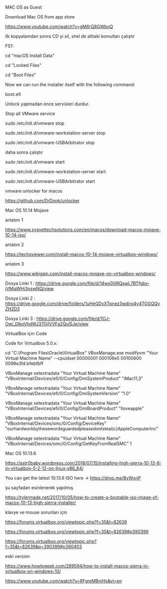 
MAC OS as Guest


Download Mac OS from app store

https://www.youtube.com/watch?v=gM6rQ8GWboQ


ilk kopyalamdan sonra CD yi sil, shel de alttaki komutları çalıştır

FS1: 

cd "macOS Install Data"

cd "Locked Files"

cd "Boot Files"

Now we can run the installer itself with the following command:

boot.efi


Unlock yapmadan once servisleri durdur.

Stop all VMware service

sudo /etc/init.d/vmware stop

sudo /etc/init.d/vmware-workstation-server stop

sudo /etc/init.d/vmware-USBArbitrator stop

daha sonra çalıştır

sudo /etc/init.d/vmware start

sudo /etc/init.d/vmware-workstation-server start

sudo /etc/init.d/vmware-USBArbitrator start




vmware unlocker for macos

https://github.com/DrDonk/unlocker


Mac OS 10.14 Mojave

anlatım 1

https://www.sysnettechsolutions.com/en/macos/download-macos-mojave-10-14-iso/

anlatım 2

https://techsviewer.com/install-macos-10-14-mojave-virtualbox-windows/

anlatım 3

https://www.wikigain.com/install-macos-mojave-on-virtualbox-windows/


Dosya Linki 1 : https://drive.google.com/file/d/14wxD0RQswL7BTfgbv-jVMjaWHj3nswNQ/view

Dosya Linki 2 : https://drive.google.com/drive/folders/1uHeGDvXTpnez3wdirq4y4TGGQQyZH2D3

Dosya Linki 3 : https://drive.google.com/file/d/1OJ-Owi_0IkqVhdWJ37GjlVVFa2QulSJe/view

VirtualBox için Code

Code for Virtualbox 5.0.x:

cd "C:\Program Files\Oracle\VirtualBox\"
VBoxManage.exe modifyvm "Your Virtual Machine Name" --cpuidset 00000001 000106e5 00100800 0098e3fd bfebfbff

VBoxManage setextradata "Your Virtual Machine Name" "VBoxInternal/Devices/efi/0/Config/DmiSystemProduct" "iMac11,3"

VBoxManage setextradata "Your Virtual Machine Name" "VBoxInternal/Devices/efi/0/Config/DmiSystemVersion" "1.0"

VBoxManage setextradata "Your Virtual Machine Name" "VBoxInternal/Devices/efi/0/Config/DmiBoardProduct" "Iloveapple"

VBoxManage setextradata "Your Virtual Machine Name" "VBoxInternal/Devices/smc/0/Config/DeviceKey" "ourhardworkbythesewordsguardedpleasedontsteal(c)AppleComputerInc"

VBoxManage setextradata "Your Virtual Machine Name" "VBoxInternal/Devices/smc/0/Config/GetKeyFromRealSMC" 1



Mac OS 10.13.6 

https://astr0baby.wordpress.com/2018/07/15/installing-high-sierra-10-13-6-in-virtualbox-5-2-12-on-linux-x86_64/

You can get the latest 10.13.6 ISO here -> https://drop.me/ByWxnP

şu sayfadan esinlenerek yapılmış 

https://tylermade.net/2017/10/05/how-to-create-a-bootable-iso-image-of-macos-10-13-high-sierra-installer/

klavye ve mouse sorunları için

https://forums.virtualbox.org/viewtopic.php?f=35&t=82639

https://forums.virtualbox.org/viewtopic.php?f=35&t=82639#p390399

https://forums.virtualbox.org/viewtopic.php?f=35&t=82639&p=390399#p390403


eski version

https://www.howtogeek.com/289594/how-to-install-macos-sierra-in-virtualbox-on-windows-10/

https://www.youtube.com/watch?v=8FgreMBnjHs&vl=en


